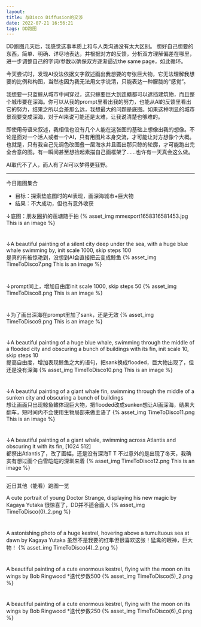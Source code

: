 ```yaml
---
layout: 
title: 与Disco Diffusion的交涉
date: 2022-07-21 16:56:21
tags: DD跑图
---
```

DD跑图几天后，我感觉这事本质上和与人类沟通没有太大区别。
想好自己想要的东西，简单、明确、详尽地表达，并根据对方的反馈，分析双方理解偏差在哪里，进一步调整自己的字词/参数以确保双方逐渐逼近the same page，如此循环。

今天尝试时，发现AI没法依据文字叙述画出我想要的夸张巨大物，它无法理解我想要的比例和构图，当然也因为我无法用文字说清，只能表达一种朦胧的“感觉”。

我想要一只蓝鲸从城市中间穿过，这只鲸要巨大到连鳍都可以遮挡建筑物，而且整个城市要在深海。你可以从我的prompt里看出我的努力，也能从AI的反馈里看出它的努力，结果之所以会差那么远，我想最大的问题是底图。如果这种明显的城市景观要变成深海，对于AI来说可能还是太难，让我说清楚也够难的。

即使用母语来叙述，我相信也没有几个人能在这张图的基础上想像出我的想像。不论是面对一个活人或者一个AI，只有用图片本身交流，才可能让对方想像个大概。也就是，只有我自己先调色改图叠一层海水并且画出那只鲸的轮廓，才可能跑出完全合意的图。有一瞬间甚至想捡起素描自己画框架了……也许有一天真会这么做。

AI取代不了人，而人有了AI可以梦得更狂野。

----------  

今日跑图集合

- 目标：探索垫底图时的AI表现，画深海城市+巨大物
- 结果：不大成功，但也有意外收获	

↓底图：朋友圈扒的莲塘随手拍
{% asset_img mmexport1658316581453.jpg This is an image %}  
#  
↓A beautiful painting of a silent city deep under the sea, with a huge blue whale swimming by, init scale 1000, skip steps 100  
是真的有被惊艳到，没想到AI会直接把云变成鲸鱼
{% asset_img TimeToDisco7.png This is an image %}  
#  
↓prompt同上，增加自由度init scale 1000, skip steps 50
{% asset_img TimeToDisco8.png This is an image %}   
#  
↓为了画出深海在prompt里加了sank，还是无效
{% asset_img TimeToDisco9.png This is an image %}  
#  
↓A beautiful painting of a huge blue whale, swimming through the middle of a flooded city and obscuring a bunch of buildings with its fin, init scale 10, skip steps 10  
提高自由度，增加表现鲸鱼之大的语句，把sank换成flooded，巨大物出现了，但还是没有深海
{% asset_img TimeToDisco10.png This is an image %}    
#  
↓A beautiful painting of a giant whale fin, swimming through the middle of a sunken city and obscuring a bunch of buildings  
想让画面只出现鲸鱼鳍体现巨大物，把flooded改成sunken想让AI画深海，结果大翻车，短时间内不会使用生物局部来做主语了
{% asset_img TimeToDisco11.png This is an image %}    
#  
↓A beautiful painting of a giant whale, swimming across Atlantis and obscuring it with its fin, [1024 512]  
都祭出Atlantis了，改了画幅，还是没有深海T T 不过意外的是出现了冬天，我确实有想过画个白雪皑皑的深圳来着
{% asset_img TimeToDisco12.png This is an image %} 

----------

近日其他（能看）跑图一览

A cute portrait of young Doctor Strange, displaying his new magic by Kagaya Yutaka 很惊喜了，DD并不适合画人
{% asset_img TimeToDisco(0)_2.png %} 
#  
A astonishing photo of a huge kestrel, hovering above a tumultuous sea at dawn by Kagaya Yutaka 虽然不是我要的红隼但很喜欢这张！猛禽的眼神，巨大物！
{% asset_img TimeToDisco(4)_2.png %} 
#  
A beautiful painting of a cute enormous kestrel, flying with the moon on its wings by Bob Ringwood *迭代步数500
{% asset_img TimeToDisco(5)_2.png %} 
#  
A beautiful painting of a cute enormous kestrel, flying with the moon on its wings by Bob Ringwood *迭代步数250
{% asset_img TimeToDisco(6)_0.png %} 